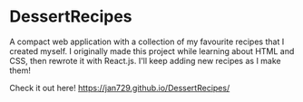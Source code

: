 # DessertRecipes
A compact web application with a collection of my favourite recipes that I created myself. I originally made this project while learning about HTML and CSS, then rewrote it with React.js. I'll keep adding new recipes as I make them!

Check it out here!
https://jan729.github.io/DessertRecipes/
